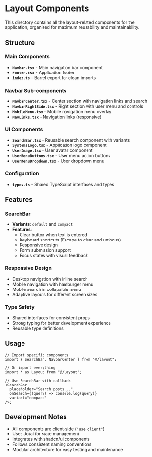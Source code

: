 # Layout Components

This directory contains all the layout-related components for the application, organized for maximum reusability and maintainability.

## Structure

### Main Components

- **`Navbar.tsx`** - Main navigation bar component
- **`Footer.tsx`** - Application footer
- **`index.ts`** - Barrel export for clean imports

### Navbar Sub-components

- **`NavbarCenter.tsx`** - Center section with navigation links and search
- **`NavbarRightSide.tsx`** - Right section with user menu and controls
- **`MobileMenu.tsx`** - Mobile navigation menu overlay
- **`NavLinks.tsx`** - Navigation links (responsive)

### UI Components

- **`SearchBar.tsx`** - Reusable search component with variants
- **`SystemsLogo.tsx`** - Application logo component
- **`UserImage.tsx`** - User avatar component
- **`UserMenuButtons.tsx`** - User menu action buttons
- **`UserMenuDropdown.tsx`** - User dropdown menu

### Configuration

- **`types.ts`** - Shared TypeScript interfaces and types

## Features

### SearchBar

- **Variants**: `default` and `compact`
- **Features**:
  - Clear button when text is entered
  - Keyboard shortcuts (Escape to clear and unfocus)
  - Responsive design
  - Form submission support
  - Focus states with visual feedback

### Responsive Design

- Desktop navigation with inline search
- Mobile navigation with hamburger menu
- Mobile search in collapsible menu
- Adaptive layouts for different screen sizes

### Type Safety

- Shared interfaces for consistent props
- Strong typing for better development experience
- Reusable type definitions

## Usage

```tsx
// Import specific components
import { SearchBar, NavbarCenter } from "@/layout";

// Or import everything
import * as Layout from "@/layout";

// Use SearchBar with callback
<SearchBar
  placeholder="Search posts..."
  onSearch={(query) => console.log(query)}
  variant="compact"
/>;
```

## Development Notes

- All components are client-side (`"use client"`)
- Uses Jotai for state management
- Integrates with shadcn/ui components
- Follows consistent naming conventions
- Modular architecture for easy testing and maintenance
